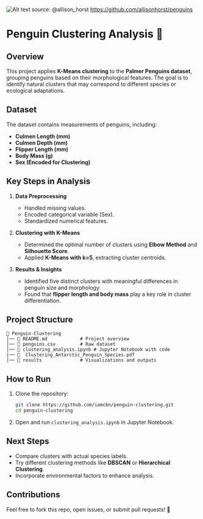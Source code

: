 ![Alt text](https://imgur.com/orZWHly.png=80)
source: @allison_horst https://github.com/allisonhorst/penguins

# **Penguin Clustering Analysis 🐧**  

## **Overview**  
This project applies **K-Means clustering** to the **Palmer Penguins dataset**, grouping penguins based on their morphological features. The goal is to identify natural clusters that may correspond to different species or ecological adaptations.  

## **Dataset**  
The dataset contains measurements of penguins, including:  
- **Culmen Length (mm)**  
- **Culmen Depth (mm)**  
- **Flipper Length (mm)**  
- **Body Mass (g)**  
- **Sex (Encoded for Clustering)**  

## **Key Steps in Analysis**  
1. **Data Preprocessing**  
   - Handled missing values.  
   - Encoded categorical variable (Sex).  
   - Standardized numerical features.  

2. **Clustering with K-Means**  
   - Determined the optimal number of clusters using **Elbow Method** and **Silhouette Score**.  
   - Applied **K-Means with k=5**, extracting cluster centroids.  

3. **Results & Insights**  
   - Identified five distinct clusters with meaningful differences in penguin size and morphology.  
   - Found that **flipper length and body mass** play a key role in cluster differentiation.  

## **Project Structure**  
```
📂 Penguin-Clustering  
│── 📜 README.md            # Project overview  
│── 📜 penguins.csv         # Raw dataset  
│── 📜 clustering_analysis.ipynb # Jupyter Notebook with code
|── 📜  Clustering_Antarctic_Penguin_Species.pdf
│── 📂 results              # Visualizations and outputs   
```

## **How to Run**  
1. Clone the repository:  
   ```bash
   git clone https://github.com/iamcbn/penguin-clustering.git
   cd penguin-clustering
   ```
2. Open and run `clustering_analysis.ipynb` in Jupyter Notebook.

## **Next Steps**  
- Compare clusters with actual species labels.  
- Try different clustering methods like **DBSCAN** or **Hierarchical Clustering**.  
- Incorporate environmental factors to enhance analysis.  

## **Contributions**  
Feel free to fork this repo, open issues, or submit pull requests! 🚀 
